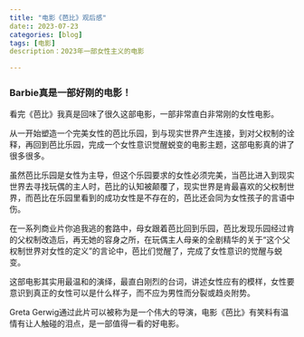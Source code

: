 ```yaml
---
title: "电影《芭比》观后感"
date:: 2023-07-23
categories: [blog]
tags: [电影]
description：2023年一部女性主义的电影

---
```

### Barbie真是一部好刚的电影！

看完《芭比》我真是回味了很久这部电影，一部非常直白非常刚的女性电影。

从一开始塑造一个完美女性的芭比乐园，到与现实世界产生连接，到对父权制的诠释，再回到芭比乐园，完成一个女性意识觉醒蜕变的电影主题，这部电影真的讲了很多很多。

虽然芭比乐园是女性为主导，但这个乐园要求的女性必须完美，当芭比进入到现实世界去寻找玩偶的主人时，芭比的认知被颠覆了，现实世界是肯最喜欢的父权制世界，而芭比在乐园里看到的成功女性是不存在的，芭比还会同为女性孩子的言语中伤。

在一系列商业片你追我逃的套路中，母女跟着芭比回到乐园，芭比发现乐园经过肯的父权制改造后，再无她的容身之所，在玩偶主人母亲的全剧精华的关于“这个父权制世界对女性的定义”的言论中，芭比们觉醒了，完成了女性意识的觉醒与蜕变。

这部电影其实用最温和的演绎，最直白刚烈的台词，讲述女性应有的模样，女性要意识到真正的女性可以是什么样子，而不应为男性而分裂或趋炎附势。

Greta Gerwig通过此片可以被称为是一个伟大的导演，电影《芭比》有笑料有温情有让人触碰的泪点，是一部值得一看的好电影。